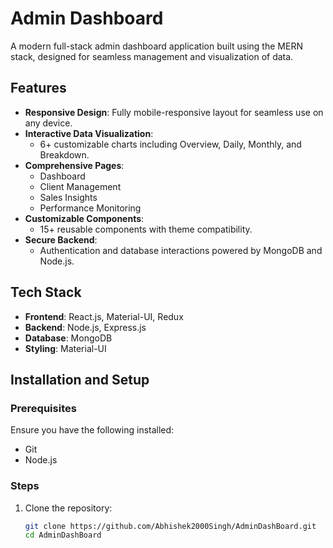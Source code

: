 # Admin Dashboard

A modern full-stack admin dashboard application built using the MERN stack, designed for seamless management and visualization of data.

## Features

- **Responsive Design**: Fully mobile-responsive layout for seamless use on any device.
- **Interactive Data Visualization**:
  - 6+ customizable charts including Overview, Daily, Monthly, and Breakdown.
- **Comprehensive Pages**:
  - Dashboard
  - Client Management
  - Sales Insights
  - Performance Monitoring
- **Customizable Components**:
  - 15+ reusable components with theme compatibility.
- **Secure Backend**:
  - Authentication and database interactions powered by MongoDB and Node.js.

## Tech Stack

- **Frontend**: React.js, Material-UI, Redux
- **Backend**: Node.js, Express.js
- **Database**: MongoDB
- **Styling**: Material-UI

## Installation and Setup

### Prerequisites
Ensure you have the following installed:
- Git
- Node.js

### Steps
1. Clone the repository:
   ```bash
   git clone https://github.com/Abhishek2000Singh/AdminDashBoard.git
   cd AdminDashBoard
